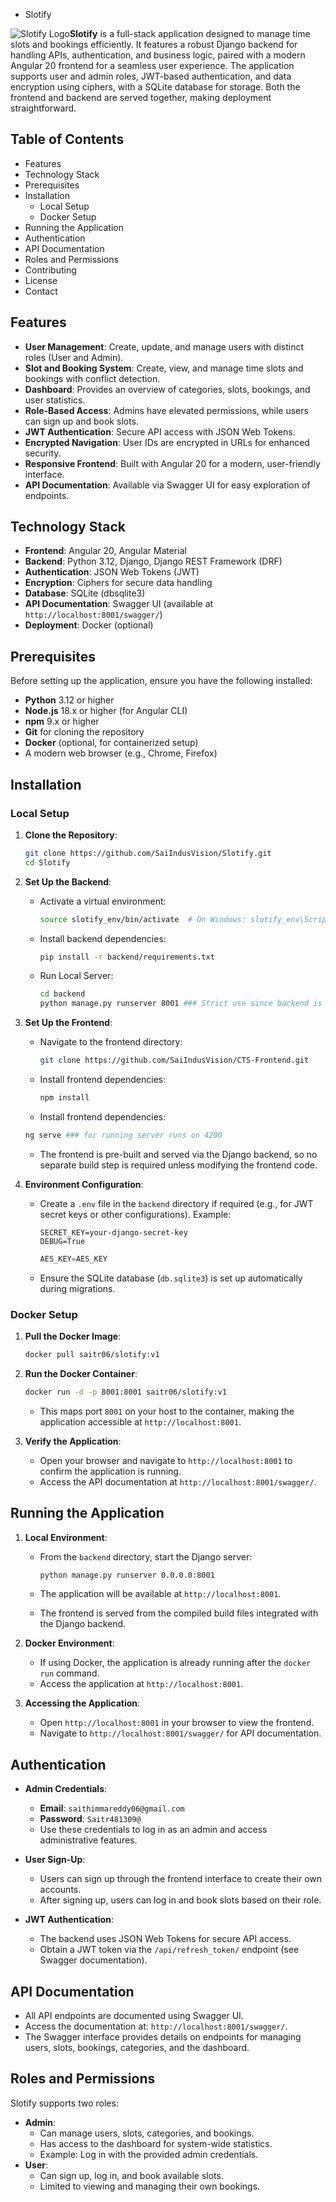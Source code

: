 - Slotify

![Slotify Logo](https://res.cloudinary.com/dbm1vxr2h/image/upload/v1759568506/SlotifyLogo1_f0slsz.png)**Slotify** is a full-stack application designed to manage time slots and bookings efficiently. It features a robust Django backend for handling APIs, authentication, and business logic, paired with a modern Angular 20 frontend for a seamless user experience. The application supports user and admin roles, JWT-based authentication, and data encryption using ciphers, with a SQLite database for storage. Both the frontend and backend are served together, making deployment straightforward.

## Table of Contents

- Features
- Technology Stack
- Prerequisites
- Installation
  - Local Setup
  - Docker Setup
- Running the Application
- Authentication
- API Documentation
- Roles and Permissions
- Contributing
- License
- Contact

## Features

- **User Management**: Create, update, and manage users with distinct roles (User and Admin).
- **Slot and Booking System**: Create, view, and manage time slots and bookings with conflict detection.
- **Dashboard**: Provides an overview of categories, slots, bookings, and user statistics.
- **Role-Based Access**: Admins have elevated permissions, while users can sign up and book slots.
- **JWT Authentication**: Secure API access with JSON Web Tokens.
- **Encrypted Navigation**: User IDs are encrypted in URLs for enhanced security.
- **Responsive Frontend**: Built with Angular 20 for a modern, user-friendly interface.
- **API Documentation**: Available via Swagger UI for easy exploration of endpoints.

## Technology Stack

- **Frontend**: Angular 20, Angular Material
- **Backend**: Python 3.12, Django, Django REST Framework (DRF)
- **Authentication**: JSON Web Tokens (JWT)
- **Encryption**: Ciphers for secure data handling
- **Database**: SQLite (dbsqlite3)
- **API Documentation**: Swagger UI (available at `http://localhost:8001/swagger/`)
- **Deployment**: Docker (optional)

## Prerequisites

Before setting up the application, ensure you have the following installed:

- **Python** 3.12 or higher
- **Node.js** 18.x or higher (for Angular CLI)
- **npm** 9.x or higher
- **Git** for cloning the repository
- **Docker** (optional, for containerized setup)
- A modern web browser (e.g., Chrome, Firefox)

## Installation

### Local Setup

1. **Clone the Repository**:

   ```bash
   git clone https://github.com/SaiIndusVision/Slotify.git
   cd Slotify
   ```

2. **Set Up the Backend**:

   - Activate a virtual environment:

     ```bash
     source slotify_env/bin/activate  # On Windows: slotify_env\Scripts\activate
     ```

   - Install backend dependencies:

     ```bash
     pip install -r backend/requirements.txt
     ```

   - Run Local Server:

     ```bash
     cd backend
     python manage.py runserver 8001 ### Strict use since backend is running on 8001
     ```

3. **Set Up the Frontend**:

   - Navigate to the frontend directory:

     ```bash
     git clone https://github.com/SaiIndusVision/CTS-Frontend.git
     ```

   - Install frontend dependencies:

     ```bash
     npm install
     ```

    - Install frontend dependencies:

     ```bash
     ng serve ### for running server runs on 4200
     ```

   - The frontend is pre-built and served via the Django backend, so no separate build step is required unless modifying the frontend code.

4. **Environment Configuration**:

   - Create a `.env` file in the `backend` directory if required (e.g., for JWT secret keys or other configurations). Example:

     ```env
     SECRET_KEY=your-django-secret-key
     DEBUG=True
     ```
     ```environment.ts
     AES_KEY=AES_KEY
     ```

   - Ensure the SQLite database (`db.sqlite3`) is set up automatically during migrations.


### Docker Setup

1. **Pull the Docker Image**:

   ```bash
   docker pull saitr06/slotify:v1
   ```

2. **Run the Docker Container**:

   ```bash
   docker run -d -p 8001:8001 saitr06/slotify:v1
   ```

   - This maps port `8001` on your host to the container, making the application accessible at `http://localhost:8001`.

3. **Verify the Application**:

   - Open your browser and navigate to `http://localhost:8001` to confirm the application is running.
   - Access the API documentation at `http://localhost:8001/swagger/`.

## Running the Application

1. **Local Environment**:

   - From the `backend` directory, start the Django server:

     ```bash
     python manage.py runserver 0.0.0.0:8001
     ```

   - The application will be available at `http://localhost:8001`.

   - The frontend is served from the compiled build files integrated with the Django backend.

2. **Docker Environment**:

   - If using Docker, the application is already running after the `docker run` command.
   - Access the application at `http://localhost:8001`.

3. **Accessing the Application**:

   - Open `http://localhost:8001` in your browser to view the frontend.
   - Navigate to `http://localhost:8001/swagger/` for API documentation.

## Authentication

- **Admin Credentials**:

  - **Email**: `saithimmareddy06@gmail.com`
  - **Password**: `Saitr481309@`
  - Use these credentials to log in as an admin and access administrative features.

- **User Sign-Up**:

  - Users can sign up through the frontend interface to create their own accounts.
  - After signing up, users can log in and book slots based on their role.

- **JWT Authentication**:

  - The backend uses JSON Web Tokens for secure API access.
  - Obtain a JWT token via the `/api/refresh_token/` endpoint (see Swagger documentation).

## API Documentation

- All API endpoints are documented using Swagger UI.
- Access the documentation at: `http://localhost:8001/swagger/`.
- The Swagger interface provides details on endpoints for managing users, slots, bookings, categories, and the dashboard.

## Roles and Permissions

Slotify supports two roles:

- **Admin**:
  - Can manage users, slots, categories, and bookings.
  - Has access to the dashboard for system-wide statistics.
  - Example: Log in with the provided admin credentials.
- **User**:
  - Can sign up, log in, and book available slots.
  - Limited to viewing and managing their own bookings.
